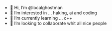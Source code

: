 - 👋 Hi, I’m @localghostman
- 👀 I’m interested in ... haking, ai and coding 
- 🌱 I’m currently learning ... c++ 
- 💞️ I’m looking to collaborate whit all nice people

<!---
localghostman/localghostman is a ✨ special ✨ repository because its `README.md` (this file) appears on your GitHub profile.
You can click the Preview link to take a look at your changes.
--->
